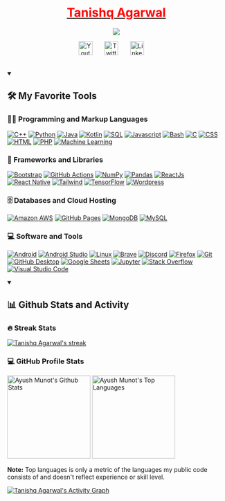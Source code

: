 <a href="https://github.com/tanishq6818">
  <h1  align="center" style="color:red;">
    Tanishq Agarwal
  </h1>
</a>

<p align="center">
  <a href="https://github.com/tanishq6818">
    <img src="https://readme-typing-svg.demolab.com/?lines=Software%20Developer;Exploring%20the%20World🌍...&font=Fira%20Code&center=true&width=440&height=45&color=FF0000&vCenter=true&pause=1000&size=22" /></a>
</p>

<p align="center">
  <a href="https://youtube.com/@addictedInsaan"><img width="32px" alt="Youtube" title="Youtube" src="https://www.iconsdb.com/icons/preview/red/youtube-xxl.png"/></a>
  &#8287;&#8287;&#8287;&#8287;&#8287;
  <a href="https://twitter.com/Tanishq6818"><img width="32px" alt="Twitter" title="Twitter" src="https://www.iconsdb.com/icons/preview/red/twitter-xxl.png"/></a>
  &#8287;&#8287;&#8287;&#8287;&#8287;
  <a href="https://www.linkedin.com/in/tanishqagro/"><img width="32px" alt="LinkedIn" title="LinkedIn" src="https://www.iconsdb.com/icons/preview/red/linkedin-xxl.png"/></a>
  &#8287;&#8287;&#8287;&#8287;&#8287;
</p>

<br/>

<details open> 
  <summary><h2>🛠️ My Favorite Tools</h2></summary>

  <h3>👨‍💻 Programming and Markup Languages</h3>

  <p>
      <a href="https://github.com/search?q=user%3Atanishq6818+language%3Acpp"><img alt="C++" src="https://img.shields.io/badge/C++-9C033A.svg?logo=cpp2&logoColor=white"></a>
      <a href="https://github.com/search?q=user%3Atanishq6818+language%3Apython"><img alt="Python" src="https://img.shields.io/badge/Python-14354C.svg?logo=python&logoColor=white"></a>
      <a href="https://github.com/search?q=user%3Atanishq6818+language%3Ajava"><img alt="Java" src="https://custom-icon-badges.demolab.com/badge/Java-007396.svg?logo=java&logoColor=white"></a>
      <a href="https://github.com/search?q=user%3Atanishq6818+language%3Akotlin"><img alt="Kotlin" src="https://custom-icon-badges.demolab.com/badge/Kotlin-0095D5.svg?logo=kotlin&logoColor=white"></a>
      <a href="https://github.com/search?q=user%3Atanishq6818+language%3Asql"><img alt="SQL" src="https://img.shields.io/badge/SQL-025E8C.svg?logo=database&logoColor=white"></a>
      <a href="https://github.com/search?q=user%3Atanishq6818+language%3Ajavascript"><img alt="Javascript" src="https://img.shields.io/badge/JavaScript-F7DF1E.svg?logo=javascript&logoColor=black"></a>
      <a href="https://github.com/search?q=user%3Atanishq6818+language%3Abash"><img alt="Bash" src="https://img.shields.io/badge/Bash-121011.svg?logo=gnu-bash&logoColor=white"></a>
      <a href="https://github.com/search?q=user%3Atanishq6818+language%3Ac"><img alt="C" src="https://img.shields.io/badge/C-A8B9CC.svg?logo=c&logoColor=white"></a>
      <a href="https://github.com/search?q=user%3Atanishq6818+language%3Acss"><img alt="CSS" src="https://img.shields.io/badge/CSS-1572B6.svg?logo=css3&logoColor=white"></a>
      <a href="https://github.com/search?q=user%3Atanishq6818+language%3Ahtml"><img alt="HTML" src="https://img.shields.io/badge/HTML-E34F26.svg?logo=html5&logoColor=white"></a>
      <a href="https://github.com/search?q=user%3Atanishq6818+language%3Aphp"><img alt="PHP" src="https://img.shields.io/badge/PHP-777BB4.svg?logo=php&logoColor=white"></a>
      <a href="https://github.com/topics/machinelearning"><img alt="Machine Learning" src="https://custom-icon-badges.demolab.com/badge/Machine%20Learning-FF6F61.svg?logo=machinelearning&logoColor=white"></a>
      
  </p>

  <h3>🧰 Frameworks and Libraries</h3>

  <p>
      <a href="#"><img alt="Bootstrap" src="https://img.shields.io/badge/Bootstrap-7952B3.svg?logo=bootstrap&logoColor=white"></a>
      <a href="#"><img alt="GitHub Actions" src="https://img.shields.io/badge/GitHub%20Actions-2088FF.svg?logo=github%20actions&logoColor=white"></a>
      <a href="#"><img alt="NumPy" src="https://img.shields.io/badge/Numpy-013243.svg?logo=numpy&logoColor=white"></a>
      <a href="#"><img alt="Pandas" src="https://img.shields.io/badge/Pandas-150458.svg?logo=pandas&logoColor=white"></a>
      <a href="#"><img alt="ReactJs" src="https://img.shields.io/badge/React-61DAFB.svg?logo=react&logoColor=white"></a>
      <a href="#"><img alt="React Native" src="https://img.shields.io/badge/React Native-61DAFB.svg?logo=react&logoColor=white"></a>
      <a href="#"><img alt="Tailwind" src="https://img.shields.io/badge/Tailwind-06B6D4.svg?logo=tailwindcss&logoColor=white"></a>
      <a href="#"><img alt="TensorFlow" src="https://img.shields.io/badge/TensorFlow-FF6F00.svg?logo=TensorFlow&logoColor=white"></a>
      <a href="#"><img alt="Wordpress" src="https://img.shields.io/badge/Wordpress-21759B?logo=wordpress&logoColor=white"></a>
 </p>

  <h3>🗄️ Databases and Cloud Hosting</h3>

  <p>
      <a href="#"><img alt="Amazon AWS" src="https://img.shields.io/badge/AWS-232F3E.svg?logo=amazonaws&logoColor=white"></a>
      <a href="#"><img alt="GitHub Pages" src="https://img.shields.io/badge/GitHub%20Pages-222222.svg?logo=github&logoColor=white"></a>
      <a href="#"><img alt="MongoDB" src ="https://img.shields.io/badge/MongoDB-4ea94b.svg?logo=mongodb&logoColor=white"></a>
      <a href="#"><img alt="MySQL" src="https://img.shields.io/badge/MySQL-00f.svg?logo=mysql&logoColor=white"></a>
  </p>

  <h3>💻 Software and Tools</h3>

  <p>
      <a href="#"><img alt="Android" src="https://img.shields.io/badge/Android-3DDC84?logo=android&logoColor=white"></a>
      <a href="#"><img alt="Android Studio" src="https://img.shields.io/badge/Android%20Studio-008678.svg?logo=android-studio&logoColor=white"></a>
      <a href="#"><img alt="Linux" src="https://img.shields.io/badge/Arch%20Linux-1793D1.svg?logo=arch-linux&logoColor=white"></a>
      <a href="#"><img alt="Brave" src="https://img.shields.io/badge/-Brave-FB542B?logo=brave&logoColor=white"></a>
      <a href="#"><img alt="Discord" src="https://img.shields.io/badge/-Discord-5865F2.svg?logo=discord&logoColor=white"></a>
      <a href="#"><img alt="Firefox" src="https://img.shields.io/badge/-Firefox-FF7139.svg?logo=firefox-browser&logoColor=white"></a>
      <a href="#"><img alt="Git" src="https://img.shields.io/badge/Git-F05033.svg?logo=git&logoColor=white"></a>
      <a href="#"><img alt="GitHub Desktop" src="https://img.shields.io/badge/GitHub%20Desktop-8034A9.svg?logo=github&logoColor=white"></a>
      <a href="#"><img alt="Google Sheets" src="https://img.shields.io/badge/Sheets-34A853.svg?logo=google%20sheets&logoColor=white"></a>
      <a href="#"><img alt="Jupyter" src="https://img.shields.io/badge/Jupyter-F37626.svg?logo=Jupyter&logoColor=white"></a>
      <a href="#"><img alt="Stack Overflow" src="https://img.shields.io/badge/-Stack%20Overflow-FE7A16?logo=stack-overflow&logoColor=white"></a>
      <a href="#"><img alt="Visual Studio Code" src="https://img.shields.io/badge/Visual%20Studio%20Code-0078d7.svg?logo=visual-studio-code&logoColor=white"></a>
    <!--<a href="https://www.figma.com/"><img alt="Figma" src="https://custom-icon-badges.demolab.com/badge/Figma-F24E1E.svg?logo=figma&logoColor=white"></a>
            <a href="https://www.adobe.com/creativecloud.html"><img alt="Adobe Suite" src="https://example.com/adobe-suite-icon.png"></a>-->
  </p>
</details>

<details open> 
  <summary><h2>📊 Github Stats and Activity</h2></summary>

  <h3>🔥 Streak Stats</h3>

  <p>
    <a href="https://github.com/tanishq6818">
      <img title="🔥 Get streak stats for your profile at git.io/streak-stats" alt="Tanishq Agarwal's streak" src="https://streak-stats.demolab.com/?user=tanishq6818&theme=monokai-metallian&hide_border=true"/>
    </a>
  </p>

  <h3>💻 GitHub Profile Stats</h3>

<a href="https://github.com/anuraghazra/github-readme-stats"><img alt="Ayush Munot's Github Stats" src="https://denvercoder1-github-readme-stats.vercel.app/api/?username=tanishq6818&show_icons=true&include_all_commits=true&count_private=true&theme=react&hide_border=true&bg_color=1F222E&title_color=F85D7F&icon_color=F8D866" height="192px"/></a>
<a href="https://github.com/anuraghazra/github-readme-stats"><img alt="Ayush Munot's Top Languages" src="https://denvercoder1-github-readme-stats.vercel.app/api/top-langs/?username=tanishq6818&langs_count=8&layout=compact&theme=react&hide_border=true&bg_color=1F222E&title_color=F85D7F&icon_color=F8D866&hide=Jupyter%20Notebook,Roff" height="192px"/></a>
<br/>

<b>Note:</b> Top languages is only a metric of the languages my public code consists of and doesn't reflect experience or skill level.

<a href="https://github.com/ashutosh00710/github-readme-activity-graph"><img alt="Tanishq Agarwal's Activity Graph" src="https://github-readme-activity-graph.vercel.app/graph/?username=tanishq6818&bg_color=1F222E&color=F8D866&line=F85D7F&point=FFFFFF&hide_border=true" /></a>

</details>
